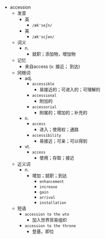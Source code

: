- accession
  - 发音
    - 英
      - `/æk'seʃn/`
    - 美
      - `/æk'sɛʃən/`
  - 词义
    - n.
      - 就职；添加物，增加物
  - 记忆
    - 来自access (v. 接近； 到达)
  - 同根词
    - adj.
      - `accessible`
        - 易接近的；可进入的；可理解的
      - `accessional`
        - 附加的
      - `accessorial`
        - 附属的；增加的；补充的
    - n.
      - `access`
        - 进入；使用权；通路
      - `accessibility`
        - 易接近；可亲；可以得到
    - vt.
      - `access`
        - 使用；存取；接近
  - 近义词
    - n.
      - 增加；就职；到达
        - `enhancement`
        - `increase`
        - `gain`
        - `arrival`
        - `installation`
  - 短语
    - `accession to the wto`
      - 加入世界贸易组织 
    - `accession to the throne`
      - 登基，即位 
